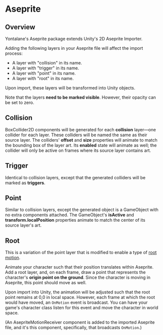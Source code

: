 # Aseprite

## Overview

Yontalane's Aseprite package extends Unity's 2D Aseprite Importer.

Adding the following layers in your Aseprite file will affect the import process:

* A layer with "collision" in its name.
* A layer with "trigger" in its name.
* A layer with "point" in its name.
* A layer with "root" in its name.

Upon import, these layers will be transformed into Unity objects.

Note that the layers **need to be marked visible**. However, their opacity can be set to zero.

## Collision

BoxCollider2D components will be generated for each **collision** layer—one collider for each layer. These colliders will be named the same as their source layer. The colliders' **offset** and **size** properties will animate to match the bounding box of the layer art. Its **enabled** state will animate as well; the collider will only be active on frames where its source layer contains art.

## Trigger

Identical to collision layers, except that the generated colliders will be marked as **triggers**.

## Point

Similar to collision layers, except the generated object is a GameObject with no extra components attached. The GameObject's **isActive** and **transform.localPosition** properties animate to match the center of its source layer's art.

## Root

This is a variation of the point layer that is modified to enable a type of [root motion](https://docs.unity3d.com/6000.1/Documentation/Manual/RootMotion.html).

Animate your character such that their position translates within Aseprite. Add a root layer, and, on each frame, draw a point that represents the character's **origin point on the ground**. Since the character is moving in Aseprite, this point should move as well.

Upon import into Unity, the animation will be adjusted such that the root point remains at 0,0 in local space. However, each frame at which the root would have moved, an `OnMotion` event is broadcast. You can have your game's character class listen for this event and move the character in world space.

(An AsepriteMotionReceiver component is added to the imported Aseprite file, and it's this component, specifically, that broadcasts `OnMotion`.)